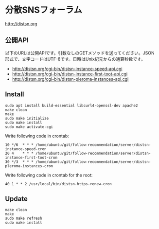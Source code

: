 # 分散SNSフォーラム

http://distsn.org

## 公開API

以下のURLは公開APIです。引数なしのGETメソッドを送ってください。JSON形式で、文字コードはUTF-8です。日時はUnix紀元からの通算秒数です。

* http://distsn.org/cgi-bin/distsn-instance-speed-api.cgi
* http://distsn.org/cgi-bin/distsn-instance-first-toot-api.cgi
* http://distsn.org/cgi-bin/distsn-pleroma-instances-api.cgi

## Install

    sudo apt install build-essential libcurl4-openssl-dev apache2
    make clean
    make
    sudo make initialize
    sudo make install
    sudo make activate-cgi

Write following code in crontab:

    10 */6  * * * /home/ubuntu/git/follow-recommendation/server/distsn-instance-speed-cron
    20 4    * * * /home/ubuntu/git/follow-recommendation/server/distsn-instance-first-toot-cron
    30 */3  * * * /home/ubuntu/git/follow-recommendation/server/distsn-pleroma-instances-cron

Write following code in crontab for the root:

    40 1 * * 2 /usr/local/bin/distsn-https-renew-cron

## Update

    make clean
    make
    sudo make refresh
    sudo make install
